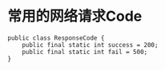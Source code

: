 # 常用的网络请求Code

    public class ResponseCode {
        public final static int success = 200;
        public final static int fail = 500;
    }
